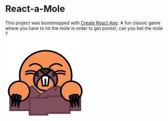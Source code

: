 # React-a-Mole

This project was bootstrapped with [Create React App](https://github.com/facebook/create-react-app).
A fun classic game where you have to hit the mole in order to get points!, can you bet the mole ?

<img  width="250" height="240" src="./src/images/mole.png">